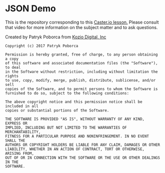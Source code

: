 # JSON Demo
This is the repository corresponding to this [Caster.io lesson.](https://github.com/patrykpoborca/JSONDemo/) Please consult that video for more information on the subject matter and to ask questions.


Created by Patryk Poborca from [Kozio Digital, Inc](http://www.koziodigital.com/)

```
Copyright (c) 2017 Patryk Poborca

Permission is hereby granted, free of charge, to any person obtaining a copy
of this software and associated documentation files (the "Software"), to deal
in the Software without restriction, including without limitation the rights
to use, copy, modify, merge, publish, distribute, sublicense, and/or sell
copies of the Software, and to permit persons to whom the Software is
furnished to do so, subject to the following conditions:

The above copyright notice and this permission notice shall be included in all
copies or substantial portions of the Software.

THE SOFTWARE IS PROVIDED "AS IS", WITHOUT WARRANTY OF ANY KIND, EXPRESS OR
IMPLIED, INCLUDING BUT NOT LIMITED TO THE WARRANTIES OF MERCHANTABILITY,
FITNESS FOR A PARTICULAR PURPOSE AND NONINFRINGEMENT. IN NO EVENT SHALL THE
AUTHORS OR COPYRIGHT HOLDERS BE LIABLE FOR ANY CLAIM, DAMAGES OR OTHER
LIABILITY, WHETHER IN AN ACTION OF CONTRACT, TORT OR OTHERWISE, ARISING FROM,
OUT OF OR IN CONNECTION WITH THE SOFTWARE OR THE USE OR OTHER DEALINGS IN THE
SOFTWARE. 
```
